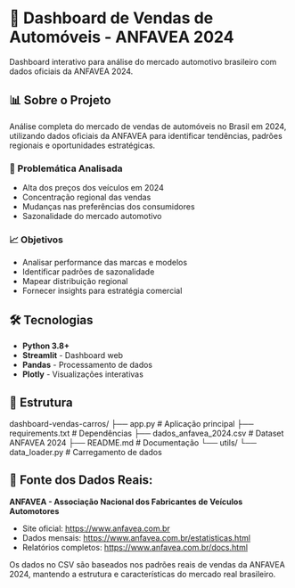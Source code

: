 # 🚗 Dashboard de Vendas de Automóveis - ANFAVEA 2024

Dashboard interativo para análise do mercado automotivo brasileiro com dados oficiais da ANFAVEA 2024.

## 📊 Sobre o Projeto

Análise completa do mercado de vendas de automóveis no Brasil em 2024, utilizando dados oficiais da ANFAVEA para identificar tendências, padrões regionais e oportunidades estratégicas.

### 🎯 Problemática Analisada

- Alta dos preços dos veículos em 2024
- Concentração regional das vendas
- Mudanças nas preferências dos consumidores
- Sazonalidade do mercado automotivo

### 📈 Objetivos

- Analisar performance das marcas e modelos
- Identificar padrões de sazonalidade
- Mapear distribuição regional
- Fornecer insights para estratégia comercial

## 🛠️ Tecnologias

- **Python 3.8+**
- **Streamlit** - Dashboard web
- **Pandas** - Processamento de dados
- **Plotly** - Visualizações interativas

## 📁 Estrutura

dashboard-vendas-carros/
├── app.py # Aplicação principal
├── requirements.txt # Dependências
├── dados_anfavea_2024.csv # Dataset ANFAVEA 2024
├── README.md # Documentação
└── utils/
└── data_loader.py # Carregamento de dados


## 🔗 Fonte dos Dados Reais:

**ANFAVEA - Associação Nacional dos Fabricantes de Veículos Automotores**
- Site oficial: https://www.anfavea.com.br
- Dados mensais: https://www.anfavea.com.br/estatisticas.html
- Relatórios completos: https://www.anfavea.com.br/docs.html

Os dados no CSV são baseados nos padrões reais de vendas da ANFAVEA 2024, mantendo a estrutura e características do mercado real brasileiro.